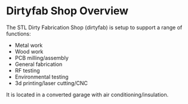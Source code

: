# Dirtyfab Shop Overview

The STL Dirty Fabrication Shop (dirtyfab) is setup to support a range of functions:

- Metal work
- Wood work
- PCB milling/assembly
- General fabrication
- RF testing
- Environmental testing
- 3d printing/laser cutting/CNC

It is located in a converted garage with air conditioning/insulation.